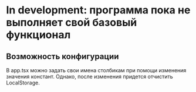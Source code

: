 # In development: программа пока не выполняет свой базовый функционал

## Возможность конфигурации
В app.tsx можно задать свои имена столбикам при помощи изменения значения констант. Однако, после изменения придется отчистить LocalStorage.
